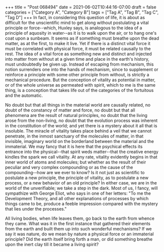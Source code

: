 +++
title = "Post 068494"
date = 2021-06-02T10:44:16-07:00
draft = false
categories = ["Category A", "Category B"]
tags = ["Tag A", "Tag B", "Tag C", "Tag D"]
+++
In fact, in considering this question of life, it is about as difficult for the unscientific mind to get along without postulating a vital principle or force--which, Huxley says, is analogous to the idea of a principle of aquosity in water--as it is to walk upon the air, or to hang one's coat upon a sunbeam. It seems as if something must breathe upon the dead matter, as at the first, to make it live. Yet if there is a distinct vital force it must be correlated with physical force, it must be related causally to the rest. The idea of a vital force as something new and distinct and injected into matter from without at a given time and place in the earth's history, must undoubtedly be given up. Instead of escaping from mechanism, this notion surrenders one into the hands of mechanism, since to supplement or reinforce a principle with some other principle from without, is strictly a mechanical procedure. But the conception of vitality as potential in matter, or of the whole universe as permeated with spirit, which to me is the same thing, is a conception that takes life out of the categories of the fortuitous and the automatic.

No doubt but that all things in the material world are causally related, no doubt of the constancy of matter and force, no doubt but that all phenomena are the result of natural principles, no doubt that the living arose from the non-living, no doubt that the evolution process was inherent in the constitution of the world; and yet there is a mystery about it all that is insoluble. The miracle of vitality takes place behind a veil that we cannot penetrate, in the inmost sanctuary of the molecules of matter, in that invisible, imaginary world on the borderland between the material and the immaterial. We may fancy that it is here that the psychical effects its entrance into the physical--that spirit weds matter--that the creative energy kindles the spark we call vitality. At any rate, vitality evidently begins in that inner world of atoms and molecules; but whether as the result of their peculiar and very complex compounding or as the cause of the compounding--how are we ever to know? Is it not just as scientific to postulate a new principle, the principle of vitality, as to postulate a new process, or a new behavior of an old principle? In either case, we are in the world of the unverifiable; we take a step in the dark. Most of us, I fancy, will sympathize with George Eliot, who says in one of her letters: "To me the Development Theory, and all other explanations of processes by which things came to be, produce a feeble impression compared with the mystery that lies under the processes."

All living bodies, when life leaves them, go back to the earth from whence they came. What was it in the first instance that gathered their elements from the earth and built them up into such wonderful mechanisms? If we say it was nature, do we mean by nature a physical force or an immaterial principle? Did the earth itself bring forth a man, or did something breathe upon the inert clay till it became a living spirit?
